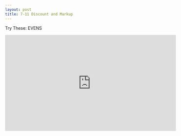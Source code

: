 ```yaml
---
layout: post
title: 7-11 Discount and Markup
---
```


Try These:  EVENS
<iframe width="560" height="315" src="https://www.youtube.com/embed/EbmDeYMIeyA" frameborder="0" allow="autoplay; encrypted-media" allowfullscreen></iframe>
